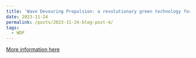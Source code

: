 ```yaml
---
title: 'Wave Devouring Propulsion: a revolutionary green technology for maritime sustainability'
date: 2023-11-24
permalink: /posts/2023-11-24-blog-post-4/
tags:
  - WDP
---
```

[More information here](https://www.cranfield.ac.uk/press/news-2023/wave-devouring-propulsion-a-revolutionary-green-technology-for-maritime-sustainability)
